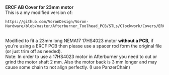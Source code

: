 <b>ERCF AB Cover for 23mm motor</b><br>
    This is a my modified version of: 
    
    https://github.com/VoronDesign/Voron-Hardware/blob/master/Afterburner_Toolhead_PCB/STLs/Clockwork/Covers/ERCF_pcb_cover_stock_afterburner.stl
    
<br>    Modified to fit a 23mm long NEMA17 17HS4023 motor <b>without a PCB</b>, if you're using a ERCF PCB then please use a spacer rod form the original file (or just trim off as needed).
<br>    Note: In order to use a 17HS4023 motor in Afterburner you need to cut or grind the motor shaft 2 mm. Also the motor back is 3 mm longer and may cause some chain to not align perfectly. (I use PanzerChain)
